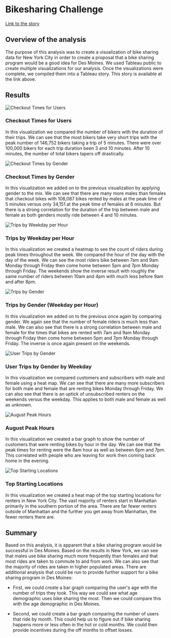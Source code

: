 # Bikesharing Challenge

[Link to the story](https://public.tableau.com/app/profile/sean.draper/viz/CitiBikeChallenge_16380398425380/CitiBikeChallengeStory?publish=yes)

## Overview of the analysis

The purpose of this analysis was to create a visualization of bike sharing data for New York City in order to create a proposal that a bike sharing program would be a good idea for Des Moines. We used Tableau public to create multiple visualizations for our analysis. Once the visualizations were complete, we compiled them into a Tableau story. This story is available at the link above.

## Results

![Checkout Times for Users](resources/checkout_times_for_users.png)

### Checkout Times for Users

In this visualization we compared the number of bikers with the duration of their trips. We can see that the most bikers take very short trips with the peak number of 146,752 bikers taking a trip of 5 minutes. There were over 100,000 bikers for each trip duration been 3 and 10 minutes. After 10 minutes, the number of total bikers tapers off drastically.

![Checkout Times by Gender](resources/checkout_times_by_gender.png)

### Checkout Times by Gender

In this visualization we added on to the previous visualization by applying gender to the mix. We can see that there are many more males than females that checkout bikes with 108,087 bikes rented by males at the peak time of 5 minutes versus only 34,151 at the peak time of females at 6 minutes. But there is a strong correlation for the duration of the trip between male and female as both genders mostly ride between 4 and 10 minutes.

![Trips by Weekday per Hour](resources/trips_by_weekday.png)

### Trips by Weekday per Hour

In this visualization we created a heatmap to see the count of riders during peak times throughout the week. We compared the hour of the day with the day of the week. We can see the most riders bike between 7am and 9am Monday through Friday then come home between 5pm and 7pm Monday through Friday. The weekends show the inverse result with roughly the same number of riders between 10am and 4pm with much less before 9am and after 8pm.

![Trips by Gender](resources/trips_by_gender.png)

### Trips by Gender (Weekday per Hour)

In this visualization we added on to the previous once again by comparing gender. We again see that the number of female riders is much less than male. We can also see that there is a strong correlation between male and female for the times that bikes are rented with 7am and 9am Monday through Friday then come home between 5pm and 7pm Monday through Friday. The inverse is once again present on the weekends.

![User Trips by Gender](resources/user_trips_by_gender.png)

### User Trips by Gender by Weekday

In this visualization we compared customers and subscribers with male and female using a heat map. We can see that there are many more subscribers for both male and female that are renting bikes Monday through Friday. We can also see that there is an uptick of unsubscribed renters on the weekends versus the weekday. This applies to both male and female as well as unknown.

![August Peak Hours](resources/august_peak_hours.png)

### August Peak Hours

In this visualization we created a bar graph to show the number of customers that were renting bikes by hour in the day. We can see that the peak times for renting were the 8am hour as well as between 6pm and 7pm. This correlated with people who are leaving for work then coming back home in the evening.

![Top Starting Locations](resources/top_starting_locations.png)

### Top Starting Locations

In this visualization we created a heat map of the top starting locations for renters in New York City. The vast majority of renters start in Manhattan primarily in the southern portion of the area. There are far fewer renters outside of Manhattan and the further you get away from Manhattan, the fewer renters there are.

## Summary

Based on this analysis, it is apparent that a bike sharing program would be successful in Des Moines. Based on the results in New York, we can see that males use bike sharing much more frequently than females and that most rides are taken to commute to and from work. We can also see that the majority of rides are taken in higher populated areas. There are additional analysis that could be run to provide further support for a bike sharing program in Des Moines:

- First, we could create a bar graph comparing the user's age with the number of trips they took. This way we could see what age demographic uses bike sharing the most. Then we could compare this with the age demographic in Des Moines.

- Second,  we could create a bar graph comparing the number of users that ride by month. This could help us to figure out if bike sharing happens more or less often in the hot or cold months. We could then provide incentives during the off months to offset losses.